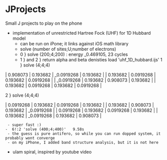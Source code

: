 # JProjects

Small J projects to play on the phone 

  * implementation of unrestricted Hartree Fock (UHF) for 1D Hubbard model
     - can be run on iPone; it links against iOS math library
     - solve (number of sites;U;number of electrons) 
	- 0 } solve (200;4;200)   : energy _0.469105, 23 cycles 
	- 1 } and 2 } return alpha and beta denisties
  load 'uhf_1D_hubbard.ijs'
   1 } solve (4;4;4)

|  0.908073  | 0.193682  |  _0.0919268 | 0.193682  |
|  0.193682  | 0.0919268 |  0.193682   | 0.0919268 |
| _0.0919268 | 0.193682  | 0.908073    | 0.193682  |
|  0.193682  | 0.0919268 |  0.193682   | 0.0919268 | 
  
  
  
   2 } solve (4;4;4)

| 0.0919268  | 0.193682   | 0.0919268 |  0.193682  |
| 0.193682   | 0.908073   | 0.193682  | _0.0919268 |
| 0.0919268  | 0.193682   | 0.0919268 |  0.193682  |
| 0.193682   | _0.0919268 | 0.193682  |  0.908073  |

     - super fast :) 
	-  6!:2 'solve (400;4;400)'   9.58s 
     - the guess is pure antifero, so while you can run dopped system, it probably wont converge
     - on my iPhone, I added band structure analysis, but it is not here 
     
  * ulam spiral, inspired by youtube video

